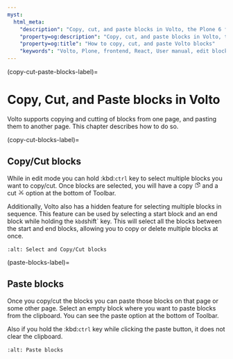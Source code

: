 ```yaml
---
myst:
  html_meta:
    "description": "Copy, cut, and paste blocks in Volto, the Plone 6 frontend."
    "property=og:description": "Copy, cut, and paste blocks in Volto, the Plone 6 frontend."
    "property=og:title": "How to copy, cut, and paste Volto blocks"
    "keywords": "Volto, Plone, frontend, React, User manual, edit blocks, copy, cut, paste"
---
```


(copy-cut-paste-blocks-label)=

# Copy, Cut, and Paste blocks in Volto

Volto supports copying and cutting of blocks from one page, and pasting them to another page.
This chapter describes how to do so.

(copy-cut-blocks-label)=

## Copy/Cut blocks

While in edit mode you can hold :kbd:`ctrl` key to select multiple blocks you want to copy/cut.
Once blocks are selected, you will have a copy <img alt="../_static/copy.svg" src="../_static/copy.svg" style="height: 1em;"> and a cut <img alt="../_static/cut.svg" src="../_static/cut.svg" style="height: 1em;"> option at the bottom of Toolbar.

Additionally, Volto also has a hidden feature for selecting multiple blocks in sequence.
This feature can be used by selecting a start block and an end block while holding the `kbd`shift` key.
This will select all the blocks between the start and end blocks, allowing you to copy or delete multiple blocks at once.

```{image} ../_static/user-manual/blocks/block-copy-cut.gif
:alt: Select and Copy/Cut blocks
```

(paste-blocks-label)=

## Paste blocks

Once you copy/cut the blocks you can paste those blocks on that page or some other page.
Select an empty block where you want to paste blocks from the clipboard.
You can see the paste option <i class="fas fa-clipboard"></i> at the bottom of Toolbar.

Also if you hold the :kbd:`ctrl` key while clicking the paste button, it does not clear the clipboard.

```{image} ../_static/user-manual/blocks/block-paste.gif
:alt: Paste blocks
```